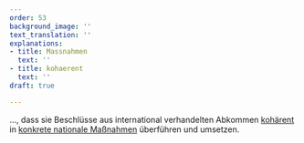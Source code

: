 ```yaml
---
order: 53
background_image: ''
text_translation: ''
explanations:
- title: Massnahmen
  text: ''
- title: kohaerent
  text: ''
draft: true

---
```

…, dass sie Beschlüsse aus international verhandelten Abkommen [kohärent](# "kohaerent") in [konkrete nationale Maßnahmen](# "Massnahmen") überführen und umsetzen.